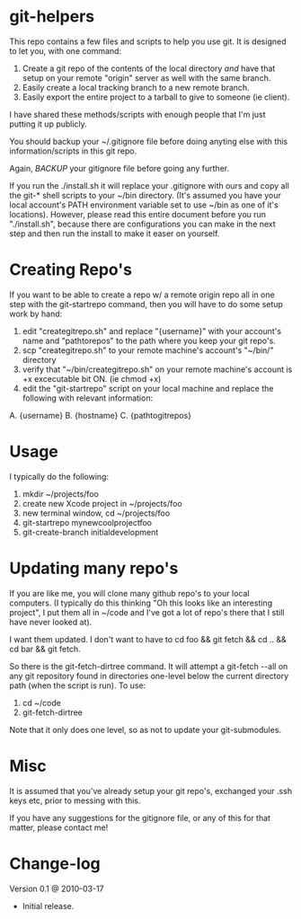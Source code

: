 git-helpers
=============

This repo contains a few files and scripts to help you use git. It is designed to let you, with one command:

1. Create a git repo of the contents of the local directory *and* have that setup on your remote "origin" server as well with the same branch.
2. Easily create a local tracking branch to a new remote branch.
3. Easily export the entire project to a tarball to give to someone (ie client).

I have shared these methods/scripts with enough people that I'm just putting it up publicly.

You should backup your ~/.gitignore file before doing anyting else with this information/scripts in this git repo.

Again, *BACKUP* your gitignore file before going any further.

If you run the ./install.sh it will replace your .gitignore with ours and copy all the git-* shell scripts 
to your ~/bin directory. (It's assumed you have your local account's PATH environment variable set to 
use ~/bin as one of it's locations). However, please read this entire document before you run "./install.sh", because 
there are configurations you can make in the next step and then run the install to make it easer on yourself.

Creating Repo's
====================================

If you want to be able to create a repo w/ a remote origin repo all in one step with the 
git-startrepo command, then you will have to do some setup work by hand:

1. edit "creategitrepo.sh" and replace "{username}" with your account's name and "pathtorepos" to the path 
   where you keep your git repo's.
2. scp "creategitrepo.sh" to your remote machine's account's "~/bin/" directory
3. verify that "~/bin/creategitrepo.sh" on your remote machine's account is +x excecutable bit ON. (ie chmod +x)
4. edit the "git-startrepo" script on your local machine and replace the following with relevant information:

A. {username} 
B. {hostname}
C. {pathtogitrepos}

Usage
====================================

I typically do the following:

1. mkdir ~/projects/foo
2. create new Xcode project in ~/projects/foo
3. new terminal window, cd ~/projects/foo
4. git-startrepo mynewcoolprojectfoo
5. git-create-branch initialdevelopment

Updating many repo's
====================================

If you are like me, you will clone many github repo's to your local computers. (I typically do this thinking "Oh this looks like an interesting project", I put them all in ~/code and I've got a lot of repo's there that I still have never looked at). 

I want them updated. I don't want to have to cd foo && git fetch && cd .. && cd bar && git fetch.

So there is the git-fetch-dirtree command. It will attempt a git-fetch --all on any git repository found in directories one-level below the current directory path (when the script is run). To use:

1. cd ~/code
2. git-fetch-dirtree

Note that it only does one level, so as not to update your git-submodules.

Misc
====================================

It is assumed that you've already setup your git repo's, exchanged your .ssh keys etc, prior to messing with this.

If you have any suggestions for the gitignore file, or any of this for that matter, please contact me!

Change-log
==========

Version 0.1 @ 2010-03-17
- Initial release.
